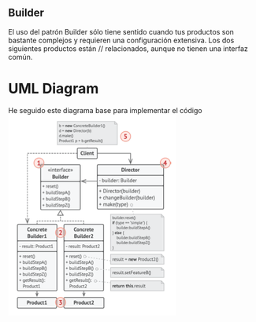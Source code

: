 ## Builder
El uso del patrón Builder sólo tiene sentido cuando tus
productos son bastante complejos y requieren una
configuración extensiva. Los dos siguientes productos están // relacionados, aunque no tienen una interfaz común.

# UML Diagram
He seguido este diagrama base para implementar el código
![](img.png)